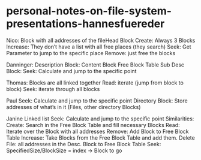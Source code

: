 ﻿# personal-notes-on-file-system-presentations-hannesfuereder




Nico: 
Block with all addresses of the fileHead Block 
Create: Always 3 Blocks
Increase: They don’t have a list with all free places (they search)	
Seek: Get Parameter to jump to the specific place
Remove: just free the blocks

Danninger:
Description Block: 
Content Block
Free Block Table
Sub Desc Block:
Seek: Calculate and jump to the specific point

Thomas:
Blocks are all linked together 
Read: iterate (jump from block to block)
Seek: iterate through all blocks

Paul
Seek: Calculate and jump to the specific point
Directory Block: Store addresses of what’s in it (Files, other directory Blocks)

Janine
Linked list
Seek: Calculate and jump to the specific point
Similarities:
Create: Search in the Free Block Table and fill necessary Blocks
Read: Iterate over the Block with all addresses 
Remove: Add Block to Free Block Table
Increase: Take Blocks from the Free Block Table and add them.
Delete File: all addresses in the Desc. Block to Free Block Table
Seek: SpecifiedSize/BlockSize = index -> Block to go

